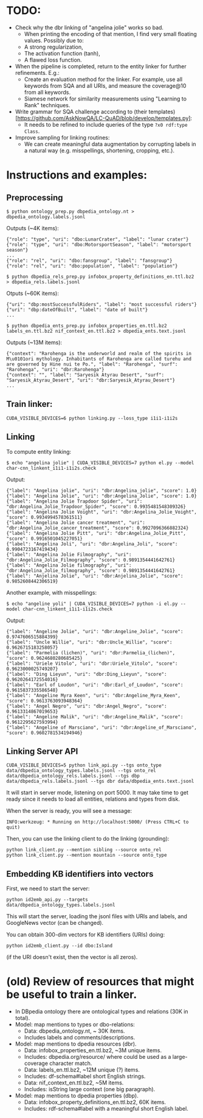 # TODO:

* Check why the dbr linking of "angelina jolie" works so bad.
  * When printing the encoding of that mention, I find very small floating values. Possibly due to:
  * A strong regularization,
  * The activation function (tanh),
  * A flawed loss function.
* When the pipeline is completed, return to the entity linker for further refinements. E.g.:
  * Create an evaluation method for the linker. For example, use all keywords from SQA
    and all URIs, and measure the coverage@10 from all keywords.
  * Siamese network for similarity measurements using "Learning to Rank" techniques.
* Write grammar for SQA challenge according to (their templates)[https://github.com/AskNowQA/LC-QuAD/blob/develop/templates.py]:
  * It needs to be refined to include queries of the type `?x0 rdf:type Class`.
* Improve sampling for linking routines:
  * We can create meaningful data augmentation by corrupting
    labels in a natural way (e.g. misspellings, shortening, cropping, etc.).

# Instructions and examples:

## Preprocessing
```
$ python ontology_prep.py dbpedia_ontology.nt > dbpedia_ontology.labels.jsonl
```

Outputs (~4K items):

```
{"role": "type", "uri": "dbo:LunarCrater", "label": "lunar crater"}
{"role": "type", "uri": "dbo:MotorsportSeason", "label": "motorsport season"}
...
{"role": "rel", "uri": "dbo:fansgroup", "label": "fansgroup"}
{"role": "rel", "uri": "dbo:population", "label": "population"}
```

```
$ python dbpedia_rels_prep.py infobox_property_definitions_en.ttl.bz2 > dbpedia_rels.labels.jsonl
```

Otputs (~60K items):

```
{"uri": "dbp:mostSuccessfulRiders", "label": "most successful riders"}
{"uri": "dbp:dateOfBuilt", "label": "date of built"}
...
```

```
$ python dbpedia_ents_prep.py infobox_properties_en.ttl.bz2 labels_en.ttl.bz2 nif_context_en.ttl.bz2 > dbpedia_ents.text.jsonl
```

Outputs (~13M items):

```
{"context": "Rarohenga is the underworld and realm of the spirits in M\u0101ori mythology. Inhabitants of Rarohenga are called turehu and are governed by Hine nui te Po.", "label": "Rarohenga", "surf": "Rarohenga", "uri": "dbr:Rarohenga"}
{"context": "", "label": "Saryesik Atyrau Desert", "surf": "Saryesik_Atyrau_Desert", "uri": "dbr:Saryesik_Atyrau_Desert"}
...
```


## Train linker:

```
CUDA_VISIBLE_DEVICES=6 python linking.py --loss_type i1i1-i1i2s
```

## Linking
To compute entity linking:

```
$ echo "angelina jolie" | CUDA_VISIBLE_DEVICES=7 python el.py --model char-cnn_linkent_i1i1-i1i2s.check
```

Output:

```
{"label": "Angelina jolie", "uri": "dbr:Angelina_jolie", "score": 1.0}
{"label": "Angelina Jolie", "uri": "dbr:Angelina_Jolie", "score": 1.0}
{"label": "Angelina Jolie Trapdoor Spider", "uri": "dbr:Angelina_Jolie_Trapdoor_Spider", "score": 0.9935481548309326}
{"label": "Angelina Jolie Voight", "uri": "dbr:Angelina_Jolie_Voight", "score": 0.9934994578361511}
{"label": "Angelina Jolie cancer treatment", "uri": "dbr:Angelina_Jolie_cancer_treatment", "score": 0.9927096366882324}
{"label": "Angelina Jolie Pitt", "uri": "dbr:Angelina_Jolie_Pitt", "score": 0.9916501045227051}
{"label": "Angelina Joli", "uri": "dbr:Angelina_Joli", "score": 0.9904723167419434}
{"label": "Angelina Jolie Filmography", "uri": "dbr:Angelina_Jolie_Filmography", "score": 0.9891354441642761}
{"label": "Angelina Jolie filmography", "uri": "dbr:Angelina_Jolie_filmography", "score": 0.9891354441642761}
{"label": "Anjelina Jolie", "uri": "dbr:Anjelina_Jolie", "score": 0.9852608442306519}
```

Another example, with misspellings:

```
$ echo "angeline yoli" | CUDA_VISIBLE_DEVICES=7 python -i el.py --model char-cnn_linkent_i1i1-i1i2s.check
```

Output:

```
{"label": "Angeline Jolie", "uri": "dbr:Angeline_Jolie", "score": 0.9747606515884399}
{"label": "Uncle Willie", "uri": "dbr:Uncle_Willie", "score": 0.9626715183258057}
{"label": "Parmelia (lichen)", "uri": "dbr:Parmelia_(lichen)", "score": 0.9624680280685425}
{"label": "Uriele Vitolo", "uri": "dbr:Uriele_Vitolo", "score": 0.9623000025749207}
{"label": "Ding Lieyun", "uri": "dbr:Ding_Lieyun", "score": 0.9620264172554016}
{"label": "Earl of Loudon", "uri": "dbr:Earl_of_Loudon", "score": 0.9615837335586548}
{"label": "Angeline Myra Keen", "uri": "dbr:Angeline_Myra_Keen", "score": 0.9613763093948364}
{"label": "Angel Negro", "uri": "dbr:Angel_Negro", "score": 0.9613314867019653}
{"label": "Angeline Malik", "uri": "dbr:Angeline_Malik", "score": 0.9612295627593994}
{"label": "Angeline of Marsciano", "uri": "dbr:Angeline_of_Marsciano", "score": 0.9602781534194946}
```

## Linking Server API

```
CUDA_VISIBLE_DEVICES=5 python link_api.py --tgs onto_type data/dbpedia_ontology_types.labels.jsonl --tgs onto_rel data/dbpedia_ontology_rels.labels.jsonl --tgs dbp data/dbpedia_rels.labels.jsonl --tgs dbr data/dbpedia_ents.text.jsonl
```

It will start in server mode, listening on port 5000. It may take time to get ready since it needs to load all entities, relations and types from disk.

When the server is ready, you will see a message:

```
INFO:werkzeug: * Running on http://localhost:5000/ (Press CTRL+C to quit)
```

Then, you can use the linking client to do the linking (grounding):

```
python link_client.py --mention sibling --source onto_rel
python link_client.py --mention mountain --source onto_type
```

## Embedding KB identifiers into vectors

First, we need to start the server:

```
python id2emb_api.py --targets data/dbpedia_ontology_types.labels.jsonl
```

This will start the server, loading the jsonl files with URIs and labels, and GoogleNews vector (can be changed).

You can obtain 300-dim vectors for KB identifiers (URIs) doing:

```
python id2emb_client.py --id dbo:Island
```

(if the URI doesn't exist, then the vector is all zeros).

# (old) Review of resources that might be useful to train a linker.

* In DBpedia ontology there are ontological types and relations (30K in total).
* Model: map mentions to types or dbo-relations:
  * Data: dbpedia_ontology.nt, ~ 30K items.
  * Includes labels and comments/descriptions.
* Model: map mentions to dpedia resources (dbr).
  * Data: infobox_properties_en.ttl.bz2, ~3M unique items.
  * Includes: dbpedia.org/resource/<Name> where <Name> could be used as a large-coverage character match.
  * Data: labels_en.ttl.bz2, ~12M unique (?) items.
  * Includes: df-schema#label short English strings.
  * Data: nif_context_en.ttl.bz2, ~5M items.
  * Includes: isString large context (one big paragraph).
* Model: map mentions to dpedia properties (dbp).
  * Data: infobox_property_definitions_en.ttl.bz2, 60K items.
  * Includes: rdf-schema#label with a meaningful short English label.


